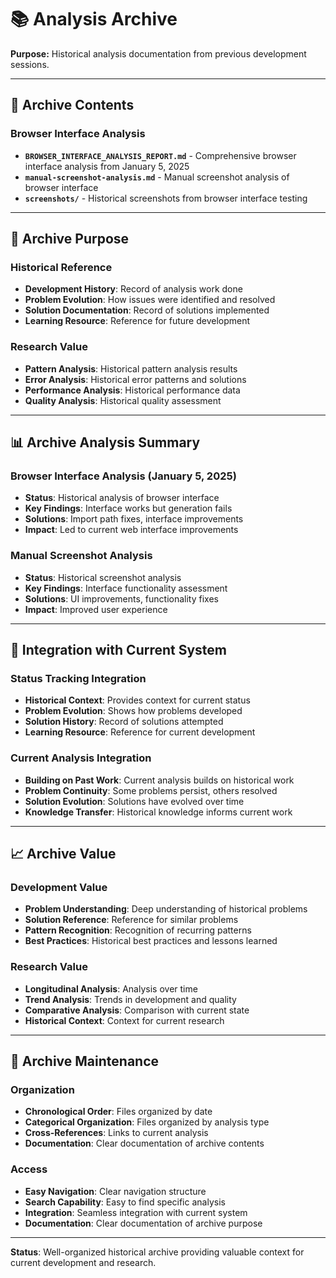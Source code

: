 # 📚 Analysis Archive

**Purpose:** Historical analysis documentation from previous development sessions.

---

## 📁 **Archive Contents**

### **Browser Interface Analysis**
- **`BROWSER_INTERFACE_ANALYSIS_REPORT.md`** - Comprehensive browser interface analysis from January 5, 2025
- **`manual-screenshot-analysis.md`** - Manual screenshot analysis of browser interface
- **`screenshots/`** - Historical screenshots from browser interface testing

---

## 🎯 **Archive Purpose**

### **Historical Reference**
- **Development History**: Record of analysis work done
- **Problem Evolution**: How issues were identified and resolved
- **Solution Documentation**: Record of solutions implemented
- **Learning Resource**: Reference for future development

### **Research Value**
- **Pattern Analysis**: Historical pattern analysis results
- **Error Analysis**: Historical error patterns and solutions
- **Performance Analysis**: Historical performance data
- **Quality Analysis**: Historical quality assessment

---

## 📊 **Archive Analysis Summary**

### **Browser Interface Analysis (January 5, 2025)**
- **Status**: Historical analysis of browser interface
- **Key Findings**: Interface works but generation fails
- **Solutions**: Import path fixes, interface improvements
- **Impact**: Led to current web interface improvements

### **Manual Screenshot Analysis**
- **Status**: Historical screenshot analysis
- **Key Findings**: Interface functionality assessment
- **Solutions**: UI improvements, functionality fixes
- **Impact**: Improved user experience

---

## 🔄 **Integration with Current System**

### **Status Tracking Integration**
- **Historical Context**: Provides context for current status
- **Problem Evolution**: Shows how problems developed
- **Solution History**: Record of solutions attempted
- **Learning Resource**: Reference for current development

### **Current Analysis Integration**
- **Building on Past Work**: Current analysis builds on historical work
- **Problem Continuity**: Some problems persist, others resolved
- **Solution Evolution**: Solutions have evolved over time
- **Knowledge Transfer**: Historical knowledge informs current work

---

## 📈 **Archive Value**

### **Development Value**
- **Problem Understanding**: Deep understanding of historical problems
- **Solution Reference**: Reference for similar problems
- **Pattern Recognition**: Recognition of recurring patterns
- **Best Practices**: Historical best practices and lessons learned

### **Research Value**
- **Longitudinal Analysis**: Analysis over time
- **Trend Analysis**: Trends in development and quality
- **Comparative Analysis**: Comparison with current state
- **Historical Context**: Context for current research

---

## 🎯 **Archive Maintenance**

### **Organization**
- **Chronological Order**: Files organized by date
- **Categorical Organization**: Files organized by analysis type
- **Cross-References**: Links to current analysis
- **Documentation**: Clear documentation of archive contents

### **Access**
- **Easy Navigation**: Clear navigation structure
- **Search Capability**: Easy to find specific analysis
- **Integration**: Seamless integration with current system
- **Documentation**: Clear documentation of archive purpose

---

**Status**: Well-organized historical archive providing valuable context for current development and research.
